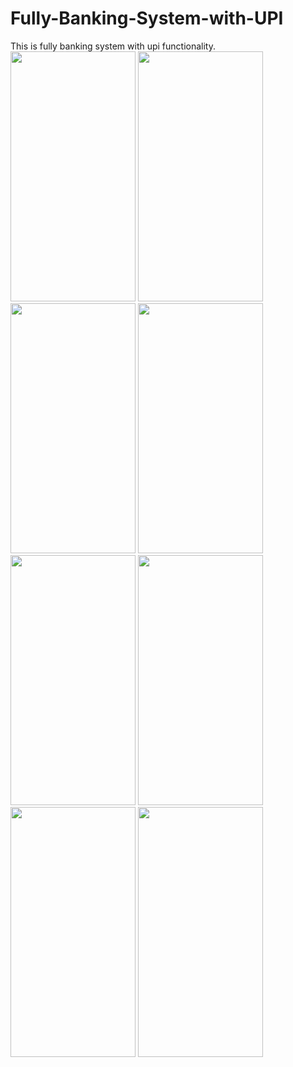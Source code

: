 # Fully-Banking-System-with-UPI
This is fully banking system with upi functionality.
<img src="https://user-images.githubusercontent.com/34601551/128626539-cba1bb01-b436-4e84-8414-556ffebd30a3.jpg" width="200" height="400" />
<img src="https://user-images.githubusercontent.com/34601551/128626566-a1b80fb3-6a7a-47a5-9367-50e7a1f9f43b.jpg" width="200" height="400" />
<img src="https://user-images.githubusercontent.com/34601551/128626578-39f63c1e-4176-44d3-965e-3bd093c5d995.jpg" width="200" height="400" />
<img src="https://user-images.githubusercontent.com/34601551/128626582-d227e8e2-1b09-4871-803b-622cbd086544.jpg" width="200" height="400" />
<img src="https://user-images.githubusercontent.com/34601551/128626584-2754e323-7258-4d1d-9214-a92844d6af16.jpg" width="200" height="400" />
<img src="https://user-images.githubusercontent.com/34601551/128626586-9a81ddc9-46b6-4bbc-891d-33855b55d173.jpg" width="200" height="400" />
<img src="https://user-images.githubusercontent.com/34601551/128626587-7733b474-2b54-41c8-897d-d473a2caddd1.jpg" width="200" height="400" />
<img src="https://user-images.githubusercontent.com/34601551/128626589-7ea14462-af3b-447a-b2cf-bc95456388fe.jpg " width="200" height="400" />

